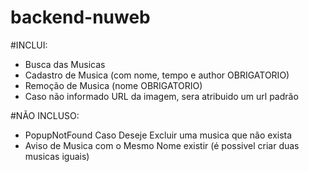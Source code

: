 # backend-nuweb

#INCLUI:
- Busca das Musicas
- Cadastro de Musica (com nome, tempo e author OBRIGATORIO)
- Remoção de Musica (nome OBRIGATORIO)
- Caso não informado URL da imagem, sera atribuido um url padrão

#NÃO INCLUSO:
- PopupNotFound Caso Deseje Excluir uma musica que não exista 
- Aviso de Musica com o Mesmo Nome existir (é possivel criar duas musicas iguais)
